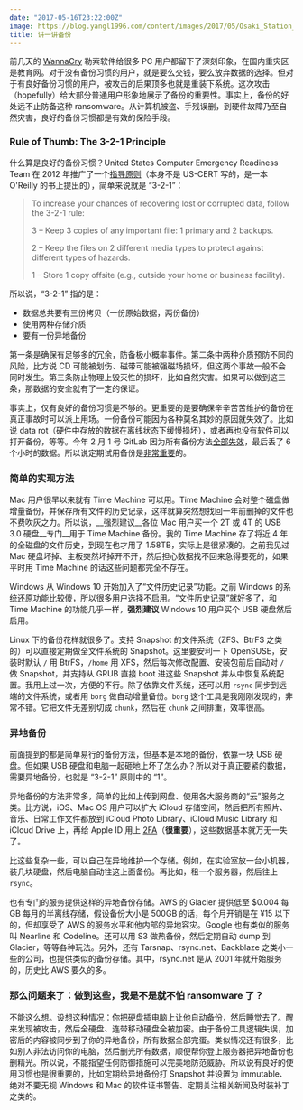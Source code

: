 ```yaml
---
date: "2017-05-16T23:22:00Z"
image: https://blog.yangl1996.com/content/images/2017/05/Osaki_Station_-Rinkai_Line_and_Shonan-Shinjuku_Line-.jpg
title: 讲一讲备份
---
```


前几天的 [WannaCry](https://zh.wikipedia.org/wiki/WannaCry) 勒索软件给很多 PC 用户都留下了深刻印象，在国内重灾区是教育网。对于没有备份习惯的用户，就是要么交钱，要么放弃数据的选择。但对于有良好备份习惯的用户，被攻击的后果顶多也就是重装下系统。这次攻击（hopefully）给大部分普通用户形象地展示了备份的重要性。事实上，备份的好处远不止防备这种 ransomware。从计算机被盗、手残误删，到硬件故障乃至自然灾害，良好的备份习惯都是有效的保险手段。

### Rule of Thumb: The 3-2-1 Principle

什么算是良好的备份习惯？United States Computer Emergency Readiness Team 在 2012 年推广了一个[指导原则](https://www.us-cert.gov/security-publications/data-backup-options)（本身不是 US-CERT 写的，是一本 O'Reilly 的书上提出的），简单来说就是 “3-2-1”：

> To increase your chances of recovering lost or corrupted data, follow the 3-2-1 rule:
>
> 3 – Keep 3 copies of any important file: 1 primary and 2 backups.
>
> 2 – Keep the files on 2 different media types to protect against different types of hazards.
>
> 1 – Store 1 copy offsite (e.g., outside your home or business facility).

所以说，“3-2-1” 指的是：

* 数据总共要有三份拷贝（一份原始数据，两份备份）
* 使用两种存储介质
* 要有一份异地备份

第一条是确保有足够多的冗余，防备极小概率事件。第二条中两种介质预防不同的风险，比方说 CD 可能被划伤、磁带可能被强磁场损坏，但这两个事故一般不会同时发生。第三条防止物理上毁灭性的损坏，比如自然灾害。如果可以做到这三条，那数据的安全就有了一定的保证。

事实上，仅有良好的备份习惯是不够的。更重要的是要确保辛辛苦苦维护的备份在真正事故时可以派上用场。一份备份可能因为各种莫名其妙的原因就失效了。比如说 data rot（硬件中存放的数据在离线状态下缓慢损坏），或者再也没有软件可以打开备份，等等。今年 2 月 1 号 GitLab 因为所有备份方法[全部失效](https://about.gitlab.com/2017/02/01/gitlab-dot-com-database-incident/)，最后丢了 6 个小时的数据。所以说定期试用备份是[非常重要](http://checkyourbackups.work)的。

### 简单的实现方法

Mac 用户很早以来就有 Time Machine 可以用。Time Machine 会对整个磁盘做增量备份，并保存所有文件的历史记录，这样就算突然想找回一年前删掉的文件也不费吹灰之力。所以说，__强烈建议__各位 Mac 用户买一个 2T 或 4T 的 USB 3.0 硬盘__专门__用于 Time Machine 备份。我的 Time Machine 存了将近 4 年的全磁盘的文件历史，到现在也才用了 1.58TB，实际上是很紧凑的。之前我见过 Mac 硬盘坏掉、主板突然坏掉开不开，然后担心数据找不回来急得要死的，如果平时用 Time Machine 的话这些问题都完全不存在。

Windows 从 Windows 10 开始加入了“文件历史记录”功能。之前 Windows 的系统还原功能比较傻，所以很多用户选择不启用。“文件历史记录”就好多了，和 Time Machine 的功能几乎一样，__强烈建议__ Windows 10 用户买个 USB 硬盘然后启用。

Linux 下的备份花样就很多了。支持 Snapshot 的文件系统（ZFS、BtrFS 之类的）可以直接定期做全文件系统的 Snapshot。这里要安利一下 OpenSUSE，安装时默认 `/` 用 BtrFS，`/home` 用 XFS，然后每次修改配置、安装包前后自动对 `/` 做 Snapshot，并支持从 GRUB 直接 boot 进这些 Snapshot 并从中恢复系统配置。我用上过一次，方便的不行。除了依靠文件系统，还可以用 `rsync` 同步到远端的文件系统，或者用 `borg` 做自动增量备份。`borg` 这个工具是我刚刚发现的，非常不错。它把文件无差别切成 `chunk`，然后在 `chunk` 之间排重，效率很高。

### 异地备份

前面提到的都是简单易行的备份方法，但基本是本地的备份，依靠一块 USB 硬盘。但如果 USB 硬盘和电脑一起砸地上坏了怎么办？所以对于真正要紧的数据，需要异地备份，也就是 “3-2-1” 原则中的 “1”。

异地备份的方法非常多，简单的比如上传到网盘、使用各大服务商的“云”服务之类。比方说，iOS、Mac OS 用户可以扩大 iCloud 存储空间，然后把所有照片、音乐、日常工作文件都放到 iCloud Photo Library、iCloud Music Library 和 iCloud Drive 上，再给 Apple ID 用上 [2FA](https://support.apple.com/en-us/HT204915)（__很重要__），这些数据基本就万无一失了。

比这些复杂一些，可以自己在异地维护一个存储。例如，在实验室放一台小机器，装几块硬盘，然后电脑自动往这上面备份。再比如，租一个服务器，然后往上 `rsync`。

也有专门的服务提供这样的异地备份存储。AWS 的 Glacier 提供低至 $0.004 每 GB 每月的半离线存储，假设备份大小是 500GB 的话，每个月开销是在 ¥15 以下的，但却享受了 AWS 的服务水平和他内部的异地容灾。Google 也有类似的服务叫 Nearline 和 Codeline。还可以用 S3 做热备份，然后定期自动 dump 到 Glacier，等等各种玩法。另外，还有 Tarsnap、rsync.net、Backblaze 之类小一些的公司，也提供类似的备份存储。其中，rsync.net 是从 2001 年就开始服务的，历史比 AWS 要久的多。

### 那么问题来了：做到这些，我是不是就不怕 ransomware 了？

不能这么想。设想这种情况：你把硬盘插电脑上让他自动备份，然后睡觉去了。醒来发现被攻击，然后全硬盘、连带移动硬盘全被加密。由于备份工具逻辑失误，加密后的内容被同步到了你的异地备份，所有数据全部完蛋。类似情况还有很多，比如别人非法访问你的电脑，然后删光所有数据，顺便帮你登上服务器把异地备份也删精光。所以说，不能指望任何防御措施可以完美地防范威胁。所以说有良好的使用习惯也是很重要的，比如定期给异地备份打 Snapshot 并设置为 immutable、绝对不要无视 Windows 和 Mac 的软件证书警告、定期关注相关新闻及时装补丁之类的。
